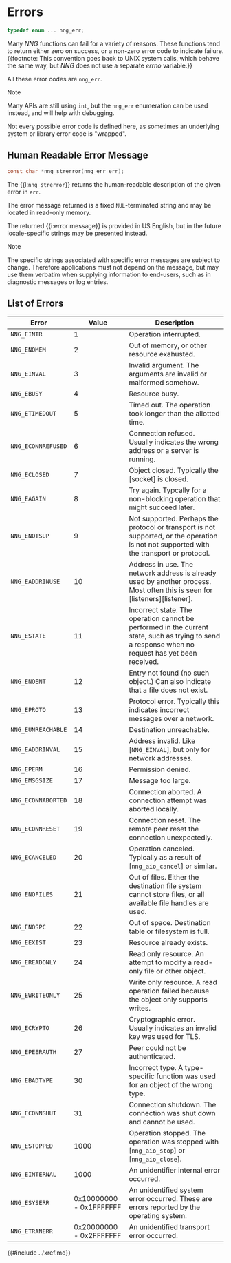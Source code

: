 # Errors

```c
typedef enum ... nng_err;
```

Many _NNG_ functions can fail for a variety of reasons.
These functions tend to return either zero on success,
or a non-zero error code to indicate failure.
{{footnote: This convention goes back to UNIX system calls,
which behave the same way, but _NNG_ does not use a separate
_errno_ variable.}}

All these error codes are `nng_err`.

> [!NOTE]
> Many APIs are still using `int`, but the `nng_err` enumeration can be used
> instead, and will help with debugging.

Not every possible error code is defined here, as sometimes
an underlying system or library error code is "wrapped".

## Human Readable Error Message

```c
const char *nng_strerror(nng_err err);
```

The {{i:`nng_strerror`}} returns the human-readable description of the
given error in `err`.

The error message returned is a fixed `NUL`-terminated string and may be located in
read-only memory.

The returned {{i:error message}} is provided in US English, but in the
future locale-specific strings may be presented instead.

> [!NOTE]
> The specific strings associated with specific error messages are
> subject to change.
> Therefore applications must not depend on the message,
> but may use them verbatim when supplying information to end-users, such
> as in diagnostic messages or log entries.

## List of Errors

| Error                                             | Value                   | Description                                                                                                                                       |
| ------------------------------------------------- | ----------------------- | ------------------------------------------------------------------------------------------------------------------------------------------------- |
| `NNG_EINTR`<a name="NNG_EINTR"></a>               | 1                       | Operation interrupted.                                                                                                                            |
| `NNG_ENOMEM`<a name="NNG_ENOMEM"></a>             | 2                       | Out of memory, or other resource exahusted.                                                                                                       |
| `NNG_EINVAL`<a name="NNG_EINVAL"></a>             | 3                       | Invalid argument. The arguments are invalid or malformed somehow.                                                                                 |
| `NNG_EBUSY`<a name="NNG_EBUSY"></a>               | 4                       | Resource busy.                                                                                                                                    |
| `NNG_ETIMEDOUT`<a name="NNG_ETIMEDOUT"></a>       | 5                       | Timed out. The operation took longer than the allotted time.                                                                                      |
| `NNG_ECONNREFUSED`<a name="NNG_ECONNREFUSED"></a> | 6                       | Connection refused. Usually indicates the wrong address or a server is running.                                                                   |
| `NNG_ECLOSED`<a name="NNG_ECLOSED"></a>           | 7                       | Object closed. Typically the [socket] is closed.                                                                                                  |
| `NNG_EAGAIN`<a name="NNG_EAGAIN"></a>             | 8                       | Try again. Typcally for a non-blocking operation that might succeed later.                                                                        |
| `NNG_ENOTSUP`<a name="NNG_ENOTSUP"></a>           | 9                       | Not supported. Perhaps the protocol or transport is not supported, or the operation is not not supported with the transport or protocol.          |
| `NNG_EADDRINUSE`<a name="NNG_EADDRINUSE"></a>     | 10                      | Address in use. The network address is already used by another process. Most often this is seen for [listeners][listener].                        |
| `NNG_ESTATE`<a name="NNG_ESTATE"></a>             | 11                      | Incorrect state. The operation cannot be performed in the current state, such as trying to send a response when no request has yet been received. |
| `NNG_ENOENT`<a name="NNG_ENOENT"></a>             | 12                      | Entry not found (no such object.) Can also indicate that a file does not exist.                                                                   |
| `NNG_EPROTO`<a name="NNG_EPROTO"></a>             | 13                      | Protocol error. Typically this indicates incorrect messages over a network.                                                                       |
| `NNG_EUNREACHABLE`<a name="NNG_EUNREACHABLE"></a> | 14                      | Destination unreachable.                                                                                                                          |
| `NNG_EADDRINVAL`<a name="NNG_EADDRINVAL"></a>     | 15                      | Address invalid. Like [`NNG_EINVAL`], but only for network addresses.                                                                             |
| `NNG_EPERM`<a name="NNG_EPERM"></a>               | 16                      | Permission denied.                                                                                                                                |
| `NNG_EMSGSIZE`<a name="NNG_EMSGSIZE"></a>         | 17                      | Message too large.                                                                                                                                |
| `NNG_ECONNABORTED`<a name="NNG_ECONNABORTED"></a> | 18                      | Connection aborted. A connection attempt was aborted locally.                                                                                     |
| `NNG_ECONNRESET`<a name="NNG_ECONNRESET"></a>     | 19                      | Connection reset. The remote peer reset the connection unexpectedly.                                                                              |
| `NNG_ECANCELED`<a name="NNG_ECANCELED"></a>       | 20                      | Operation canceled. Typically as a result of [`nng_aio_cancel`] or similar.                                                                       |
| `NNG_ENOFILES`<a name="NNG_ENOFILES"></a>         | 21                      | Out of files. Either the destination file system cannot store files, or all available file handles are used.                                      |
| `NNG_ENOSPC`<a name="NNG_ENOSPC"></a>             | 22                      | Out of space. Destination table or filesystem is full.                                                                                            |
| `NNG_EEXIST`<a name="NNG_EEXIST"></a>             | 23                      | Resource already exists.                                                                                                                          |
| `NNG_EREADONLY`<a name="NNG_EREADONLY"></a>       | 24                      | Read only resource. An attempt to modify a read-only file or other object.                                                                        |
| `NNG_EWRITEONLY`<a name="NNG_EWRITEONLY"></a>     | 25                      | Write only resource. A read operation failed because the object only supports writes.                                                             |
| `NNG_ECRYPTO`<a name="NNG_ECRYPTO"></a>           | 26                      | Cryptographic error. Usually indicates an invalid key was used for TLS.                                                                           |
| `NNG_EPEERAUTH`<a name="NNG_EPEERAUTH"></a>       | 27                      | Peer could not be authenticated.                                                                                                                  |
| `NNG_EBADTYPE`<a name="NNG_EBADTYPE"></a>         | 30                      | Incorrect type. A type-specific function was used for an object of the wrong type.                                                                |
| `NNG_ECONNSHUT`<a name="NNG_ECONNSHUT"></a>       | 31                      | Connection shutdown. The connection was shut down and cannot be used.                                                                             |
| `NNG_ESTOPPED`<a name="NNG_ESTOPPED"></a>         | 1000                    | Operation stopped. The operation was stopped with [`nng_aio_stop`] or [`nng_aio_close`].                                                          |
| `NNG_EINTERNAL`<a name="NNG_EINTERNAL"></a>       | 1000                    | An unidentifier internal error occurred.                                                                                                          |
| `NNG_ESYSERR`<a name="NNG_ESYSERR"></a>           | 0x10000000 - 0x1FFFFFFF | An unidentified system error occurred. These are errors reported by the operating system.                                                         |
| `NNG_ETRANERR`<a name="NNG_ETRANERR"></a>         | 0x20000000 - 0x2FFFFFFF | An unidentified transport error occurred.                                                                                                         |

{{#include ../xref.md}}

